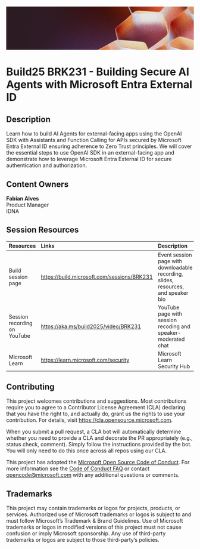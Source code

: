 <p align="center">
<img src="img/banner.jpg" alt="decorative banner" width="1200"/>
</p>

# Build25 BRK231 - Building Secure AI Agents with Microsoft Entra External ID

## Description

Learn how to build AI Agents for external-facing apps using the OpenAI SDK with Assistants and Function Calling for APIs secured by Microsoft Entra External ID ensuring adherence to Zero Trust principles. We will cover the essential steps to use OpenAI SDK in an external-facing app and demonstrate how to leverage Microsoft Entra External ID for secure authentication and authorization.

## Content Owners

**Fabian Alves**  
Product Manager  
IDNA

## Session Resources 

| Resources          | Links                             | Description        |
|:-------------------|:----------------------------------|:-------------------|
| Build session page | https://build.microsoft.com/sessions/BRK231 | Event session page with downloadable recording, slides, resources, and speaker bio |
| Session recording on YouTube | https://aka.ms/build2025/video/BRK231 | YouTube page with session recoding and speaker-moderated chat |
|Microsoft Learn|https://learn.microsoft.com/security|Microsoft Learn Security Hub|


## Contributing

This project welcomes contributions and suggestions.  Most contributions require you to agree to a
Contributor License Agreement (CLA) declaring that you have the right to, and actually do, grant us
the rights to use your contribution. For details, visit https://cla.opensource.microsoft.com.

When you submit a pull request, a CLA bot will automatically determine whether you need to provide
a CLA and decorate the PR appropriately (e.g., status check, comment). Simply follow the instructions
provided by the bot. You will only need to do this once across all repos using our CLA.

This project has adopted the [Microsoft Open Source Code of Conduct](https://opensource.microsoft.com/codeofconduct/).
For more information see the [Code of Conduct FAQ](https://opensource.microsoft.com/codeofconduct/faq/) or
contact [opencode@microsoft.com](mailto:opencode@microsoft.com) with any additional questions or comments.

## Trademarks 
This project may contain trademarks or logos for projects, products, or services. Authorized use of Microsoft trademarks or logos is subject to and must follow Microsoft’s Trademark & Brand Guidelines. Use of Microsoft trademarks or logos in modified versions of this project must not cause confusion or imply Microsoft sponsorship. Any use of third-party trademarks or logos are subject to those third-party’s policies.

